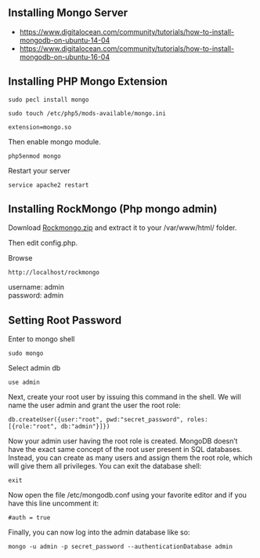 
## Installing Mongo Server

* https://www.digitalocean.com/community/tutorials/how-to-install-mongodb-on-ubuntu-14-04
* https://www.digitalocean.com/community/tutorials/how-to-install-mongodb-on-ubuntu-16-04

## Installing PHP Mongo Extension

```
sudo pecl install mongo
```

```
sudo touch /etc/php5/mods-available/mongo.ini
```

```
extension=mongo.so
```

Then enable mongo module.

```
php5enmod mongo
```

Restart your server

```
service apache2 restart
```

## Installing RockMongo (Php mongo admin)

Download <a href="http://obullo.com/utils/rockmongo.zip">Rockmongo.zip</a> and extract it to your /var/www/html/ folder.

Then edit config.php.

Browse

```
http://localhost/rockmongo
```

username: admin <br />
password: admin

## Setting Root Password

Enter to mongo shell

```
sudo mongo
```

Select admin db

```
use admin
```

Next, create your root user by issuing this command in the shell. We will name the user admin and grant the user the root role:

```
db.createUser({user:"root", pwd:"secret_password", roles:[{role:"root", db:"admin"}]})
```

Now your admin user having the root role is created. MongoDB doesn’t have the exact same concept of the root user present in SQL databases. Instead, you can create as many users and assign them the root role, which will give them all privileges. You can exit the database shell:

```
exit
```

Now open the file /etc/mongodb.conf using your favorite editor and if you have this line uncomment it:

```
#auth = true
```

Finally, you can now log into the admin database like so:

```
mongo -u admin -p secret_password --authenticationDatabase admin
```
